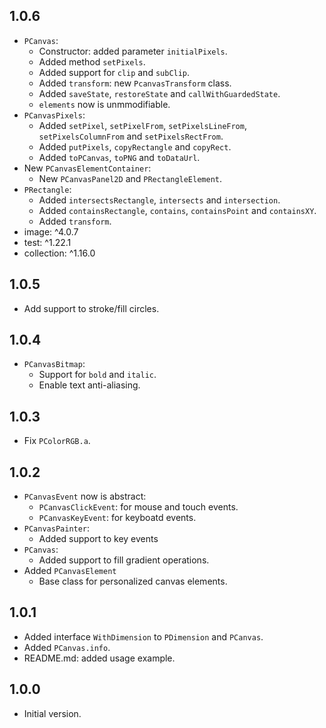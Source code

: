 ## 1.0.6

- `PCanvas`:
  - Constructor: added parameter `initialPixels`. 
  - Added method `setPixels`.
  - Added support for `clip` and `subClip`.
  - Added `transform`: new `PcanvasTransform` class.
  - Added `saveState`, `restoreState` and `callWithGuardedState`.
  - `elements` now is unmmodifiable.
- `PCanvasPixels`:
  - Added `setPixel`, `setPixelFrom`, `setPixelsLineFrom`, `setPixelsColumnFrom` and `setPixelsRectFrom`.
  - Added `putPixels`, `copyRectangle` and `copyRect`.
  - Added `toPCanvas`, `toPNG` and `toDataUrl`.
- New `PCanvasElementContainer`:
  - New `PCanvasPanel2D` and `PRectangleElement`.
- `PRectangle`:
  - Added `intersectsRectangle`, `intersects` and `intersection`.
  - Added `containsRectangle`, `contains`, `containsPoint` and `containsXY`.
  - Added `transform`.
- image: ^4.0.7
- test: ^1.22.1
- collection: ^1.16.0

## 1.0.5

- Add support to stroke/fill circles.

## 1.0.4

- `PCanvasBitmap`:
  - Support for `bold` and `italic`.
  - Enable text anti-aliasing.

## 1.0.3

- Fix `PColorRGB.a`.

## 1.0.2

- `PCanvasEvent` now is abstract:
  - `PCanvasClickEvent`: for mouse and touch events.
  - `PCanvasKeyEvent`: for keyboatd events.
- `PCanvasPainter`:
  - Added support to key events
- `PCanvas`:
  - Added support to fill gradient operations.
- Added `PCanvasElement`
  - Base class for personalized canvas elements. 

## 1.0.1

- Added interface `WithDimension` to `PDimension` and `PCanvas`.
- Added `PCanvas.info`.
- README.md: added usage example.

## 1.0.0

- Initial version.
